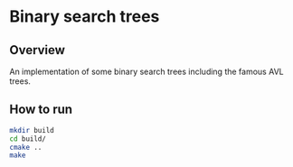# Binary search trees

## Overview
An implementation of some binary search trees including the famous AVL trees.


## How to run

```bash
mkdir build
cd build/
cmake ..
make
```
